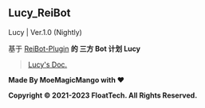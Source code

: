 ## Lucy_ReiBot

Lucy |  Ver.1.0 (Nightly)

基于 [ReiBot-Plugin](https://github.com/FloatTech/reiBot-Plugin) **的 三方 Bot 计划 Lucy**

> [Lucy's Doc.](https://side-lucy.lemonkoi.one)

**Made By MoeMagicMango with ❤**

**Copyright © 2021-2023 FloatTech. All Rights Reserved.**

